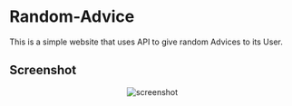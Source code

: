 # Random-Advice
This is a simple website that uses API to give random Advices to its User.

## Screenshot
<p align="center">
<img src="" alt="screenshot">
</p>
